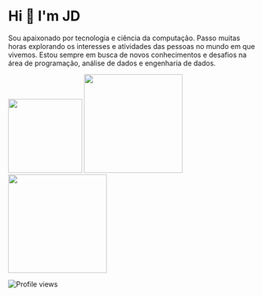 # **Hi 👋 I'm JD**

Sou apaixonado por tecnologia e ciência da computação. Passo muitas horas explorando os interesses e atividades das pessoas no mundo em que vivemos. Estou sempre em busca de novos conhecimentos e desafios na área de programação, análise de dados e engenharia de dados.


<img height="150em" src="https://github-readme-stats.vercel.app/api/top-langs/?username=git1hub2&layout=compact&langs_count=7&theme=dracula"/> <img height="200em" src="https://github-readme-stats.vercel.app/api?username=git1hub2&show_icons=true&theme=dracula&include_all_commits=true&count_private=true"/> <img height="200em" src="https://github-readme-streak-stats.herokuapp.com/?user=git1hub2&show_icons=true&theme=dracula&include_all_commits=true&count_private=true"/>



![Profile views](https://komarev.com/ghpvc/?username=Git1Hub2)
